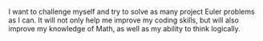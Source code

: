 I want to challenge myself and try to solve as many project Euler problems as I can. It will not only help me improve my
coding skills, but will also improve my knowledge of Math, as well as my ability to think logically.